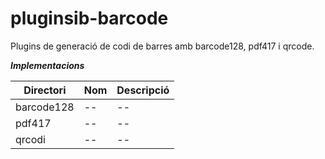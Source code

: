 # pluginsib-barcode

Plugins de generació de codi de barres amb barcode128, pdf417 i qrcode.


***Implementacions***

Directori | Nom | Descripció
------------ | ------------- | -------------
barcode128 | -- | -- 
pdf417 | -- | --
qrcodi | -- | --
